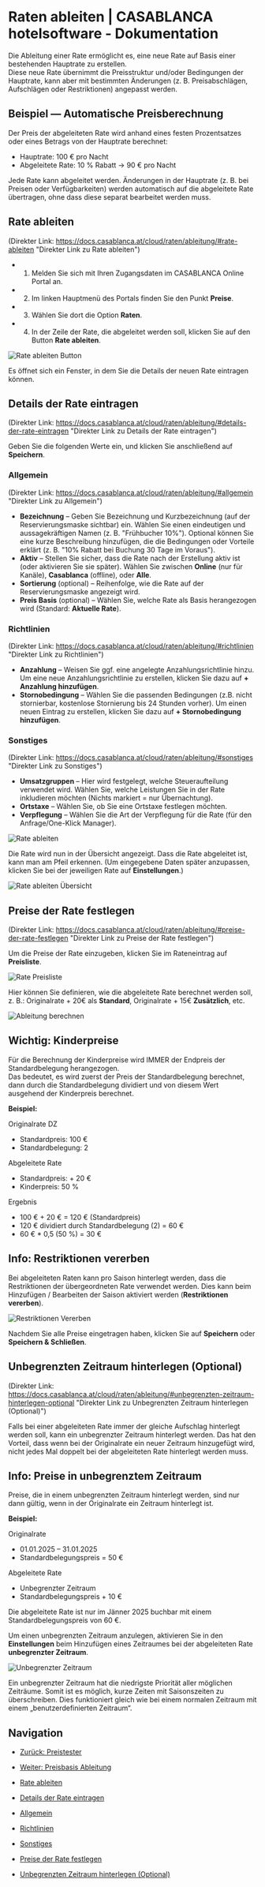 # Raten ableiten | CASABLANCA hotelsoftware - Dokumentation

Die Ableitung einer Rate ermöglicht es, eine neue Rate auf Basis einer bestehenden Hauptrate zu erstellen.  
Diese neue Rate übernimmt die Preisstruktur und/oder Bedingungen der Hauptrate, kann aber mit bestimmten Änderungen (z. B. Preisabschlägen, Aufschlägen oder Restriktionen) angepasst werden.

## Beispiel — Automatische Preisberechnung

Der Preis der abgeleiteten Rate wird anhand eines festen Prozentsatzes oder eines Betrags von der Hauptrate berechnet:

* Hauptrate: 100 € pro Nacht
* Abgeleitete Rate: 10 % Rabatt → 90 € pro Nacht

Jede Rate kann abgeleitet werden. Änderungen in der Hauptrate (z. B. bei Preisen oder Verfügbarkeiten) werden automatisch auf die abgeleitete Rate übertragen, ohne dass diese separat bearbeitet werden muss.

## Rate ableiten

(Direkter Link: https://docs.casablanca.at/cloud/raten/ableitung/#rate-ableiten "Direkter Link zu Rate ableiten")

* 1. Melden Sie sich mit Ihren Zugangsdaten im CASABLANCA Online Portal an.
* 2. Im linken Hauptmenü des Portals finden Sie den Punkt **Preise**.
* 3. Wählen Sie dort die Option **Raten**.
* 4. In der Zeile der Rate, die abgeleitet werden soll, klicken Sie auf den Button **Rate ableiten**.  

![Rate ableiten Button](https://docs.casablanca.at/assets/images/rate_ableiten_button-43560a423e1e960506f8e7279593cef9.png "Rate ableiten Button")

Es öffnet sich ein Fenster, in dem Sie die Details der neuen Rate eintragen können.

## Details der Rate eintragen

(Direkter Link: https://docs.casablanca.at/cloud/raten/ableitung/#details-der-rate-eintragen "Direkter Link zu Details der Rate eintragen")

Geben Sie die folgenden Werte ein, und klicken Sie anschließend auf **Speichern**.

### Allgemein

(Direkter Link: https://docs.casablanca.at/cloud/raten/ableitung/#allgemein "Direkter Link zu Allgemein")

* **Bezeichnung** – Geben Sie Bezeichnung und Kurzbezeichnung (auf der Reservierungsmaske sichtbar) ein. Wählen Sie einen eindeutigen und aussagekräftigen Namen (z. B. "Frühbucher 10%"). Optional können Sie eine kurze Beschreibung hinzufügen, die die Bedingungen oder Vorteile erklärt (z. B. "10% Rabatt bei Buchung 30 Tage im Voraus").
* **Aktiv** – Stellen Sie sicher, dass die Rate nach der Erstellung aktiv ist (oder aktivieren Sie sie später). Wählen Sie zwischen **Online** (nur für Kanäle), **Casablanca** (offline), oder **Alle**.
* **Sortierung** (optional) – Reihenfolge, wie die Rate auf der Reservierungsmaske angezeigt wird.
* **Preis Basis** (optional) – Wählen Sie, welche Rate als Basis herangezogen wird (Standard: **Aktuelle Rate**).

### Richtlinien

(Direkter Link: https://docs.casablanca.at/cloud/raten/ableitung/#richtlinien "Direkter Link zu Richtlinien")

* **Anzahlung** – Weisen Sie ggf. eine angelegte Anzahlungsrichtlinie hinzu. Um eine neue Anzahlungsrichtlinie zu erstellen, klicken Sie dazu auf **+ Anzahlung hinzufügen**.
* **Stornobedingung** – Wählen Sie die passenden Bedingungen (z.B. nicht stornierbar, kostenlose Stornierung bis 24 Stunden vorher). Um einen neuen Eintrag zu erstellen, klicken Sie dazu auf **+ Stornobedingung hinzufügen**.

### Sonstiges

(Direkter Link: https://docs.casablanca.at/cloud/raten/ableitung/#sonstiges "Direkter Link zu Sonstiges")

* **Umsatzgruppen** – Hier wird festgelegt, welche Steueraufteilung verwendet wird. Wählen Sie, welche Leistungen Sie in der Rate inkludieren möchten (Nichts markiert = nur Übernachtung).
* **Ortstaxe** – Wählen Sie, ob Sie eine Ortstaxe festlegen möchten.
* **Verpflegung** – Wählen Sie die Art der Verpflegung für die Rate (für den Anfrage/One-Klick Manager).

![Rate ableiten](https://docs.casablanca.at/assets/images/rate_ableiten-3856b43eab59ee81f9384cc1f96efd3e.png "Rate ableiten")

Die Rate wird nun in der Übersicht angezeigt. Dass die Rate abgeleitet ist, kann man am Pfeil erkennen. (Um eingegebene Daten später anzupassen, klicken Sie bei der jeweiligen Rate auf **Einstellungen**.)

![Rate ableiten Übersicht](https://docs.casablanca.at/assets/images/rate_ableiten_01-3c699db4b0649c5bdc792519fb978dc7.png "Rate ableiten")

## Preise der Rate festlegen

(Direkter Link: https://docs.casablanca.at/cloud/raten/ableitung/#preise-der-rate-festlegen "Direkter Link zu Preise der Rate festlegen")

Um die Preise der Rate einzugeben, klicken Sie im Rateneintrag auf **Preisliste**.

![Rate Preisliste](https://docs.casablanca.at/assets/images/rate_preisliste-aa886d8f5f5aa70baa3f7233a953038c.png "Rate Preisliste")

Hier können Sie definieren, wie die abgeleitete Rate berechnet werden soll, z. B.: Originalrate + 20€ als **Standard**, Originalrate + 15€ **Zusätzlich**, etc.

![Ableitung berechnen](https://docs.casablanca.at/assets/images/ableitung_berechnen-cbd033109ad57a83eec1e2e5acc09232.png "Ableitung berechnen")

## Wichtig: Kinderpreise

Für die Berechnung der Kinderpreise wird IMMER der Endpreis der Standardbelegung herangezogen.  
Das bedeutet, es wird zuerst der Preis der Standardbelegung berechnet, dann durch die Standardbelegung dividiert und von diesem Wert ausgehend der Kinderpreis berechnet.

**Beispiel:**

Originalrate DZ
* Standardpreis: 100 €
* Standardbelegung: 2

Abgeleitete Rate
* Standardpreis: + 20 €
* Kinderpreis: 50 %

Ergebnis
* 100 € + 20 € = 120 € (Standardpreis)
* 120 € dividiert durch Standardbelegung (2) = 60 €
* 60 € \* 0,5 (50 %) = 30 €

## Info: Restriktionen vererben

Bei abgeleiteten Raten kann pro Saison hinterlegt werden, dass die Restriktionen der übergeordneten Rate verwendet werden. Dies kann beim Hinzufügen / Bearbeiten der Saison aktiviert werden (**Restriktionen vererben**).

![Restriktionen Vererben](https://docs.casablanca.at/assets/images/restriktionen_vererben-ded20ea41a1ae93aed52b01332d1020a.png "Restriktionen Vererben")

Nachdem Sie alle Preise eingetragen haben, klicken Sie auf **Speichern** oder **Speichern & Schließen**.

## Unbegrenzten Zeitraum hinterlegen (Optional)

(Direkter Link: https://docs.casablanca.at/cloud/raten/ableitung/#unbegrenzten-zeitraum-hinterlegen-optional "Direkter Link zu Unbegrenzten Zeitraum hinterlegen (Optional)")

Falls bei einer abgeleiteten Rate immer der gleiche Aufschlag hinterlegt werden soll, kann ein unbegrenzter Zeitraum hinterlegt werden. Das hat den Vorteil, dass wenn bei der Originalrate ein neuer Zeitraum hinzugefügt wird, nicht jedes Mal doppelt bei der abgeleiteten Rate hinterlegt werden muss.

## Info: Preise in unbegrenztem Zeitraum

Preise, die in einem unbegrenzten Zeitraum hinterlegt werden, sind nur dann gültig, wenn in der Originalrate ein Zeitraum hinterlegt ist.

**Beispiel:**

Originalrate
* 01.01.2025 – 31.01.2025
* Standardbelegungspreis = 50 €

Abgeleitete Rate
* Unbegrenzter Zeitraum
* Standardbelegungspreis + 10 €

Die abgeleitete Rate ist nur im Jänner 2025 buchbar mit einem Standardbelegungspreis von 60 €.

Um einen unbegrenzten Zeitraum anzulegen, aktivieren Sie in den **Einstellungen** beim Hinzufügen eines Zeitraumes bei der abgeleiteten Rate **unbegrenzter Zeitraum**.

![Unbegrenzter Zeitraum](https://docs.casablanca.at/assets/images/unbegrenzter_zeitraum-f8359401fc628794799ccda705e6164c.png "Unbegrenzter_Zeitraum")

Ein unbegrenzter Zeitraum hat die niedrigste Priorität aller möglichen Zeiträume. Somit ist es möglich, kurze Zeiten mit Saisonszeiten zu überschreiben. Dies funktioniert gleich wie bei einem normalen Zeitraum mit einem „benutzerdefinierten Zeitraum“.

## Navigation

* [Zurück: Preistester](https://docs.casablanca.at/cloud/raten/rates/tester)
* [Weiter: Preisbasis Ableitung](https://docs.casablanca.at/cloud/raten/ableitung/preisbasis)

* [Rate ableiten](https://docs.casablanca.at/cloud/raten/ableitung/#rate-ableiten)
* [Details der Rate eintragen](https://docs.casablanca.at/cloud/raten/ableitung/#details-der-rate-eintragen)
* [Allgemein](https://docs.casablanca.at/cloud/raten/ableitung/#allgemein)
* [Richtlinien](https://docs.casablanca.at/cloud/raten/ableitung/#richtlinien)
* [Sonstiges](https://docs.casablanca.at/cloud/raten/ableitung/#sonstiges)
* [Preise der Rate festlegen](https://docs.casablanca.at/cloud/raten/ableitung/#preise-der-rate-festlegen)
* [Unbegrenzten Zeitraum hinterlegen (Optional)](https://docs.casablanca.at/cloud/raten/ableitung/#unbegrenzten-zeitraum-hinterlegen-optional)